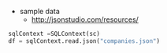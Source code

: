 - sample data
  - http://jsonstudio.com/resources/

```python
sqlContext =SQLContext(sc)
df = sqlContext.read.json("companies.json")
```
